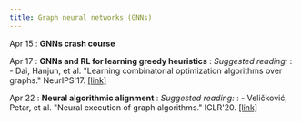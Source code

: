 ```yaml
---
title: Graph neural networks (GNNs)
---
```


Apr 15
: **GNNs crash course**

Apr 17
: **GNNs and RL for learning greedy heuristics**
: *Suggested reading:*
: - Dai, Hanjun, et al. "Learning combinatorial optimization algorithms over graphs." NeurIPS'17. [[link]](https://arxiv.org/pdf/1704.01665.pdf)

Apr 22
: **Neural algorithmic alignment**
: *Suggested reading:*
: - Veličković, Petar, et al. "Neural execution of graph algorithms." ICLR'20. [[link]](https://arxiv.org/pdf/1910.10593.pdf)
